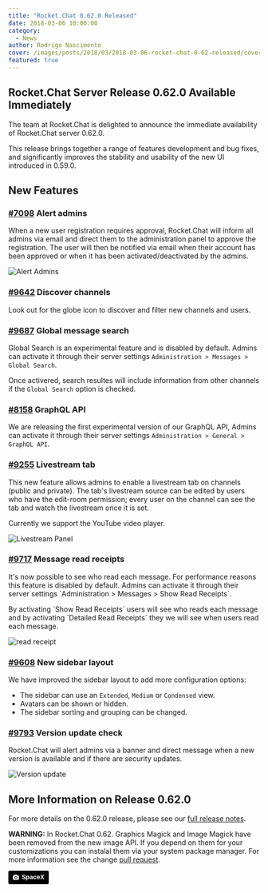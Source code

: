 ```yaml
---
title: "Rocket.Chat 0.62.0 Released"
date: 2018-03-06 10:00:00
category:
  - News
author: Rodrigo Nascimento
cover: /images/posts/2018/03/2018-03-06-rocket-chat-0-62-released/cover.jpg
featured: true
---
```


## Rocket.Chat Server Release 0.62.0 Available Immediately

The team at Rocket.Chat is delighted to announce the immediate availability of Rocket.Chat server
0.62.0.

This release brings together a range of features development and bug fixes, and significantly
improves the stability and usability of the new UI introduced in 0.59.0.

## New Features

### [#7098](https://github.com/RocketChat/Rocket.Chat/pull/7098) Alert admins

<div class="left copy">
  <p>
    When a new user registration requires approval, Rocket.Chat will inform all admins via email and
    direct them to the administration panel to approve the registration.
    The user will then be notified via email when their account has been approved or when it has
    been activated/deactivated by the admins.
  </p>
</div>
<div class="right image">
  <p>
    <img
    src="/images/posts/2018/03/2018-03-06-rocket-chat-0-62-released/admin-email-alert.png" alt="Alert Admins"/>
  </p>
</div>
<div class="clear"></div>

### [#9642](https://github.com/RocketChat/Rocket.Chat/pull/9642) Discover channels

Look out for the globe icon to discover and filter new channels and users.

### [#9687](https://github.com/RocketChat/Rocket.Chat/pull/9687) Global message search

Global Search is an experimental feature and is disabled by default. Admins can activate it through
their server settings `Administration > Messages > Global Search`.

Once activered, search resultes will include information from other channels if the
`Global Search` option is checked.

### [#8158](https://github.com/RocketChat/Rocket.Chat/pull/8158) GraphQL API

We are releasing the first experimental version of our GraphQL API, Admins can activate it through
their server settings `Administration > General > GraphQL API`.

### [#9255](https://github.com/RocketChat/Rocket.Chat/pull/9255) Livestream tab

<div class="right copy">
  <p>
    This new feature allows admins to enable a livestream tab on channels (public and private).
    The tab's livestream source can be edited by users who have the edit-room permission; every user
    on the channel can see the tab and watch the livestream once it is set.
  </p>
  <p>
    Currently we support the YouTube video player.
  </p>
</div>
<div class="left image">
  <p>
    <img src="/images/posts/2018/03/2018-03-06-rocket-chat-0-62-released/livestream-panel.png" alt="Livestream Panel"/>
  </p>
</div>
<div class="clear"></div>

### [#9717](https://github.com/RocketChat/Rocket.Chat/pull/9717) Message read receipts

<div class="left copy">
  <p>
    It's now possible to see who read each message.
    For performance reasons this feature is disabled by default. Admins can activate it through
    their server settings `Administration > Messages > Show Read Receipts`.
  </p>
  <p>
    By activating `Show Read Receipts` users will see who reads each message and by activating
    `Detailed Read Receipts` they we will see when users read each message.
  </p>
</div>
<div class="right image">
  <p>
    <img src="/images/posts/2018/03/2018-03-06-rocket-chat-0-62-released/read-receipt-admin.png" alt="read receipt"/>
  </p>
</div>
<div class="clear"></div>

### [#9608](https://github.com/RocketChat/Rocket.Chat/pull/9608) New sidebar layout

We have improved the sidebar layout to add more configuration options:

* The sidebar can use an `Extended`, `Medium` or `Condensed` view.
* Avatars can be shown or hidden.
* The sidebar sorting and grouping can be changed.

### [#9793](https://github.com/RocketChat/Rocket.Chat/pull/9793) Version update check

<div class="right copy">
  <p>
    Rocket.Chat will alert admins via a banner and direct message when a new version is available
    and if there are security updates.
  </p>
</div>
<div class="left image">
  <p>
    <img src="/images/posts/2018/03/2018-03-06-rocket-chat-0-62-released/version-update.png" alt="Version update"/>
  </p>
</div>
<div class="clear"></div>

## More Information on Release 0.62.0

For more details on the 0.62.0 release, please see our [full release notes](https://github.com/RocketChat/Rocket.Chat/releases/tag/0.62.0).

**WARNING:** In Rocket.Chat 0.62. Graphics Magick and Image Magick have been removed from the new
image API. If you depend on them for your customizations you can instalal them via your system
package manager. For more information see the change [ pull request](https://github.com/RocketChat/Rocket.Chat/pull/9711).

<a style="background-color:black;color:white;text-decoration:none;padding:4px 6px;font-family:-apple-system, BlinkMacSystemFont, &quot;San Francisco&quot;, &quot;Helvetica Neue&quot;, Helvetica, Ubuntu, Roboto, Noto, &quot;Segoe UI&quot;, Arial, sans-serif;font-size:12px;font-weight:bold;line-height:1.2;display:inline-block;border-radius:3px;" href="https://unsplash.com/@spacex?utm_medium=referral&amp;utm_campaign=photographer-credit&amp;utm_content=creditBadge" target="_blank" rel="noopener noreferrer" title="Download free do whatever you want high-resolution photos from SpaceX"><span style="display:inline-block;padding:2px 3px;"><svg xmlns="http://www.w3.org/2000/svg" style="height:12px;width:auto;position:relative;vertical-align:middle;top:-1px;fill:white;" viewBox="0 0 32 32"><title>unsplash-logo</title><path d="M20.8 18.1c0 2.7-2.2 4.8-4.8 4.8s-4.8-2.1-4.8-4.8c0-2.7 2.2-4.8 4.8-4.8 2.7.1 4.8 2.2 4.8 4.8zm11.2-7.4v14.9c0 2.3-1.9 4.3-4.3 4.3h-23.4c-2.4 0-4.3-1.9-4.3-4.3v-15c0-2.3 1.9-4.3 4.3-4.3h3.7l.8-2.3c.4-1.1 1.7-2 2.9-2h8.6c1.2 0 2.5.9 2.9 2l.8 2.4h3.7c2.4 0 4.3 1.9 4.3 4.3zm-8.6 7.5c0-4.1-3.3-7.5-7.5-7.5-4.1 0-7.5 3.4-7.5 7.5s3.3 7.5 7.5 7.5c4.2-.1 7.5-3.4 7.5-7.5z"></path></svg></span><span style="display:inline-block;padding:2px 3px;">SpaceX</span></a>
